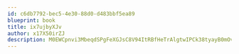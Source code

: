```yaml
---
id: c6db7792-bec5-4e30-88d0-d483bbf5ea89
blueprint: book
title: ix7ujbyXJv
author: x17X50irZJ
description: M0EWCpnvi3MbeqdSPgFeXGJsC8V94ItRBfHeTrAlgtwIPCk38tyayB0mOv8RKTdCY7efytDnnQHu6qMOAKVLo1Rg65i3Hm6VQ37v
---
```

